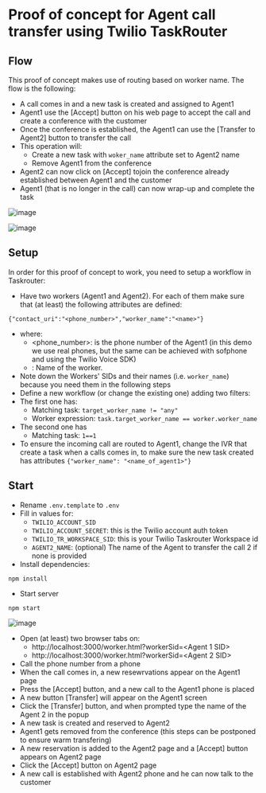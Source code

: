 # Proof of concept for Agent call transfer using Twilio TaskRouter

## Flow

This proof of concept makes use of routing based on worker name. The flow is the following: 
* A call comes in and a new task is created and assigned to Agent1
* Agent1 use the [Accept] button on his web page to accept the call and create a conference with the customer
* Once the conference is established, the Agent1 can use the [Transfer to Agent2] button to transfer the call
* This operation will: 
  * Create a new task with `woker_name` attribute set to Agent2 name 
  * Remove Agent1 from the conference
* Agent2 can now click on [Accept] tojoin the conference already established between Agent1 and the customer
* Agent1 (that is no longer in the call) can now wrap-up and complete the task 

![image](https://user-images.githubusercontent.com/40210035/70335313-f96e0f00-183e-11ea-9c3e-fe18c2ef65d9.png)


![image](https://user-images.githubusercontent.com/54728384/70321829-53aba780-1820-11ea-93fa-6e5c13fb1fb4.png)

## Setup 

In order for this proof of concept to work, you need to setup a workflow in Taskrouter: 
* Have two workers (Agent1 and Agent2). For each of them make sure that (at least) the following attributes are defined: 
```
{"contact_uri":"<phone_number>","worker_name":"<name>"}
```
  * where: 
    * <phone_number>: is the phone number of the Agent1 (in this demo we use real phones, but the same can be achieved with sofphone and using the Twilio Voice SDK)
    * <name>: Name of the worker.
* Note down the Workers' SIDs and their names (i.e. `worker_name`) because you need them in the following steps
* Define a new workflow (or change the existing one) adding two filters: 
 * The first one has:
   * Matching task: `target_worker_name != "any"`
   * Worker expression: `task.target_worker_name == worker.worker_name`
 * The second one has
   * Matching task: `1==1`
* To ensure the incoming call are routed to Agent1, change the IVR that create a task when a calls comes in, to make sure the new task created has attributes `{"worker_name": "<name_of_agent1>"}`
 
## Start

* Rename `.env.template` to `.env`
* Fill in values for:
  * `TWILIO_ACCOUNT_SID`
  * `TWILIO_ACCOUNT_SECRET`: this is the Twilio account auth token
  * `TWILIO_TR_WORKSPACE_SID`: this is your Twilio Taskrouter Workspace id
  * `AGENT2_NAME`: (optional) The name of the Agent to transfer the call 2 if none is provided
* Install dependencies:
```
npm install
```
* Start server
```
npm start
```

![image](https://user-images.githubusercontent.com/54728384/70262423-3a591b80-178c-11ea-8ea7-6d5c7816cb96.png)

* Open (at least) two browser tabs on:
  * http://localhost:3000/worker.html?workerSid=<Agent 1 SID>
  * http://localhost:3000/worker.html?workerSid=<Agent 2 SID>
* Call the phone number from a phone 
* When the call comes in, a new  resewrvations appear on the Agent1 page
* Press the [Accept] button, and a new call to the Agent1 phone is placed 
* A new button [Transfer] will appear on the Agent1 screen
* Click the [Transfer] button, and when prompted type the name of the Agent 2 in the popup
* A new task is created and reserved to Agent2
* Agent1 gets removed from the conference (this steps can be postponed to ensure warm transfering) 
* A new reservation is added to the Agent2 page and a [Accept] button appears on Agent2 page
* Click the [Accept] button on Agent2 page
* A new call is established with Agent2 phone and he can now talk to the customer
